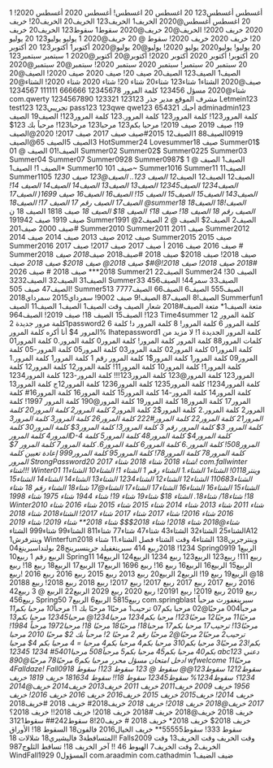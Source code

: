 1 أغسطس
أغسطس123
20 اغسطس
20 اغسطس!
أغسطس 2020
أغسطس 2020!
20 اغسطس
أغسطس@2020
الخريف1
الخريف123
الخريف20
الخريف20!
خريف 2020
خريف 2020!
الخريف@20
خريف@2020
سقوط1
سقوط123
الخريف20
خريف 20!
خريف 2020
خريف 2020!
سقوط @ 20
خريف@2020
1 يوليو
يوليو123
20 يوليو
20 يوليو!
يوليو2020
يوليو 2020!
يوليو@20
يوليو@2020
أكتوبر1
أكتوبر123
20 أكتوبر
20 أكتوبر!
أكتوبر 2020
أكتوبر 2020!
أكتوبر@20
أكتوبر@2020
1 سبتمبر
سبتمبر123
20 سبتمبر
20 سبتمبر!
سبتمبر 2020
سبتمبر 2020!
سبتمبر@20
سبتمبر@2020
الصيف1
الصيف123
الصيف20
صيف 20!
صيف 2020
صيف 2020!
الصيف@20
صيف@2020
الشتاء1
شتاء123
شتاء20
شتاء 20!
شتاء 2020
شتاء 2020!
الشتاء@20
شتاء@2020
مسؤل
123456
كلمة المرور
12345678
666666
111111
1234567
com.qwerty
مشرف الموقع
مدير
جذر
123123
123321
1234567890
Letmein123
test123
تجريبي123
pass123
123qwe
qwe123
654321
أحبك
adminadmin123
كلمة المرور123!
كلمة المرور123
كلمة المرور.123
كلمة المرور123!
الصيف19
الصيف 19!
صيف 2019
صيف 2019!
مرحبا بكم123
مرحبا123
مرحبا123!
مرحباً بك 123$
0919الصيف88
1الصيف12
2015#صيف
صيف 2017
صيف 2017!
2020@الصيف
3الصيف
5الصيف
65@الصيف
HotSummer24
Lovesummer18
صيف
Summer01$
الصيف!01
الصيف @ 01
Summer02
Summer02$
Summer0225
Summer03
Summer04
Summer07
Summer0928
Summer0987$
الصيف1
الصيف @ 1
الصيف 1!
الصيف1*
Summer10
صيف 101~
Summer1016
Summer11
الصيف11
Summer1105
الصيف12
الصيف12
الصيف*12
الصيف 123..
الصيف@123
صيف 1230
الصيف1234
الصيف12345
الصيف13
الصيف13
الصيف14
الصيف14
الصيف 14!
الصيف143
الصيف15
الصيف15
الصيف 15!
الصيف16
الصيف16
صيف 1699(
الصيف17
الصيف17
الصيف رقم 17
الصيف 17!
الصيف18
@summer18
الصيف!18
الصيف18
الصيف رقم 18
الصيف 18!
صيف 18؟
الصيف 18$
الصيف 18*
صيف 1818
الصيف 18 ن
صيف 1919
صيف 191942
Summer1991
الصيف2
الصيف2$
الصيف @ 2
الصيف2@
صيف 2000
صيف201#
Summer2010
Summer2011
صيف 2011
Summer2012
صيف 2012
صيف 2013
صيف 2014
صيف 2014
Summer2015
صيف 2015
Summer2016
صيف 2016
صيف 2016 أ
صيف 2017
صيف 2017!
صيف 2017 #
Summer2018
صيف 2018!
صيف 2018$
صيف 2018
#صيف2018
صيف*2018
صيف #2018
صيف 2018!
صيف 2018!@#$
صيف 2018@
صيف 2018$
صيف 2018*
صيف 2018***
صيف 2018 #
صيف 2026
Summer21
الصيف22
Summer24
الصيف 30!
الصيف31
الصيف32
الصيف3232
Summer33
الصيف33
سمر44!
الصيف456
الصيف47
صيف 505!
Summer513
الصيف555
الصيف6
الصيف66
الصيف7777
الصيف!8
الصيف87
الصيف!9
صيف 9002!
سمرداي2015
سمرداي2018
Summerfun1
متعة الصيف1*
متعة الصيف#2018
شعار الصيف
وقت الصيف1
الصيف1
الصيف11
الصيف 123!
الصيف15
الصيف 18!
صيف 2019!
الصيف964
Time4summer
12 كلمة المرور
1كلمة مرور جديدة
2password2
6 كلمة المرور
6 كلمة المرور!
8 كلمة المرور د!
كلمة المرور 4$
أنا أكره كلمة المرور%
Ihatepassword1
كلمة المرور الجديدة 1!
لا مزيد من كلمات المرور88
كلمة المرور
كلمة المرور!
كلمة المرور0
كلمة المرور.0
كلمة المرور01
كلمة المرور01
كلمة المرور02
كلمة المرور03
كلمة المرور05
كلمة المرور-05
كلمة المرور09
كلمة المرور1
كلمة المرور$1
كلمة المرور رقم 1
كلمة المرور1
كلمة المرور.1
كلمة المرور1!
كلمة المرور10
كلمة المرور11!
كلمة المرور12
كلمة المرور12
كلمة المرور123
كلمة المرور@123
كلمة المرور123!!!
كلمة المرور-123
كلمة المرور1234
كلمة المرور1234!
كلمة المرور1235
كلمة المرور1236
كلمة المرور12ج
كلمة المرور13
كلمة المرور14
كلمة المرور-14
كلمة المرور15
كلمة المرور16
كلمة المرور16#
كلمة المرور17
كلمة المرور18
كلمة المرور19
كلمة المرور@190
كلمة المرور 1997!
كلمة المرور2
كلمة المرور.2
كلمة المرور$2
كلمة المرور*2
كلمة المرور2
كلمة المرور20
كلمة المرور21
كلمة المرور22
كلمة المرور#222
كلمة المرور26
كلمة المرور3
كلمة المرور3
كلمة المرور 3$
كلمة المرور رقم 3
كلمة المرور3!
كلمة المرور3$
كلمة المرور30
كلمة المرور4
كلمة المرورD-4
كلمة المرور4$
كلمة المرور48
كلمة المرور5
كلمة المرور508!
كلمة المرور.6
كلمة المرور6
كلمة المرور6.
كلمة المرور7
كلمة المرور 7$
كلمة المرور78
كلمة المرور78!
كلمة المرور95
كلمة المرور999
إعادة تعيين كلمة المرور
StrongPassword20
2017 شتاء
2018 شتاء
2018 شتاء!
com.fallwinter
شتاء!!!
Winter01
وينتر0118!
الشتاء1
الشتاء.1
الشتاء رقم 1
الشتاء 1!
الشتاء10
الشتاء11
الشتاء110683
الشتاء12
الشتاء12
الشتاء1234
الشتاء13
الشتاء14
الشتاء14
الشتاء15
الشتاء15
الشتاء16
الشتاء16
الشتاء17
الشتاء17
الشتاء@17
شتاء18
الشتاء رقم 18
شتاء 18!
شتاء18/
شتاء18.
الشتاء 18$
شتاء19
شتاء 19!
شتاء 1944
شتاء 1975
شتاء 1998
Winter2010
شتاء 2011
شتاء 2013
شتاء 2014
شتاء 2015
شتاء 2015
شتاء 2016
شتاء 2016
شتاء 2016!
شتاء 2017
شتاء 2017
شتاء 2017!
الشتاء2018
شتاء 2018
شتاء@2018
شتاء 2018!
شتاء 2018$$$
شتاء 2018**
شتاء 2019!
شتاء 2019*
الشتاء25
الشتاء32
الشتاء43
شتاء47
شتاء77
شتاء811
الشتاء99
شتاء999
الشتاءA12
وينترفرش1
Winterfun2018
وينترجرين138
الشتاء4
وقت الشتاء
فصل الشتاء.11
شتاء 1234!
2018ربيع
414 سبرينغفيلد
جرينسبرينج28
بولنداسبرينغ04
Spring0919
الربيع1
الربيع رقم 1
ربيع10
Spring11
ربيع 111!
ربيع123
الربيع123
ربيع 1234
الربيع124
الربيع14
الربيع15
الربيع16
الربيع16
ربيع 16!
ربيع 1696
الربيع17
الربيع17
الربيع18
ربيع 18!
ربيع 18@
الربيع19
ربيع 19!
الربيع2
الربيع20
ربيع 2013
ربيع 2015
ربيع 2016
ربيع 2016
!ربيع 2016
ربيع 2017
ربيع 2017
ربيع 2017!
ربيع 2017!
ربيع 2018
ربيع 2018!
ربيع 20188
ربيع 2019
ربيع 2019!
ربيع 20191!
ربيع 2020
ربيع 2029
الربيع22
الربيع @ 3
ربيع42
ربيع456
Spring50
ربيع5815
الربيع6
الربيع7
com.springblast
سبرينغفورث
مرحباً
مرحباً004
مرحبًا@02
مرحبا بكم07
ترحيب1
مرحبًا1
مرحبًا بك 1!
مرحباً*10
مرحبا بكم11
مرحبًا11
مرحبًا12
مرحبًا123!
مرحبا بكم1234
مرحبا1234@
مرحبا12345
مرحبا بكم13
مرحبًا13!
ترحيب17
مرحبا بكم17
مرحبا18!
مرحبًا18
مرحبًا 18!
مرحبا1972
مرحباً 1984!
ترحيب2
مرحبًا2
مرحبًا@2
مرحبًا رقم 2
مرحبًا 2!
مرحباً بك 2$
مرحبًا 2010
مرحبا بكم!23
مرحبًا3
مرحبا بكم310
مرحبا بكم4
مرحبا بكم4
مرحبا = 4
مرحبا بكم 4$
مرحبا بكم40
مرحبا بكم45
مرحبا بكم5
مرحباً508
مرحبا5401#
1234
12345
abc123
دعني ادخل
امتحان
مسؤل
محرر
مرحبا بكم6
مرحبًا78
مرحبًا@890
wfwelcome
مرحبًا11
4Falldaze!
Fall0918
سقوط1212
سقوط123@@
سقوط @ 123
سقوط 123!
سقوط 1234؟
سقوط1234%
سقوط12345
سقوط 18!!
سقوط 181634
خريف 1819
خريف 1956
خريف 2009
خريف2011
خريف 2011
خريف2013
خريف2014
خريف@2014
خريف 2014!
خريف2015
خريف 2015
خريف2016
خريف 2016
خريف 2016!
خريف 2017
خريف@2018
خريف 2018!
خريف 2018*
خريف2018#
خريف 2018
#خريف2018
خريف 2018
خريف@2018
خريف #2018
خريف 2018!
خريف 2018!!
خريف 2018؟
خريف 2018$
خريف 2018*
خريف 2018 #
خريف20!8
سقوط242##
سقوط3121
سقوط 333!
سقوط55555**
خريف الخيال2016
فالفون18
السقوط 18!
الأوراق المتساقطة3
فاليشيري18
شلالات 18!
Falls2009
وقت الخريف
وقت الخريف13
وقت الخريف2
وقت الخريف7
الهبوط 46 !!
آخر الخريف 18!
تساقط الثلوج987
WindFall1929
0المسؤول
com.araadmin
com.cathadmin
ضيف
الضيف1